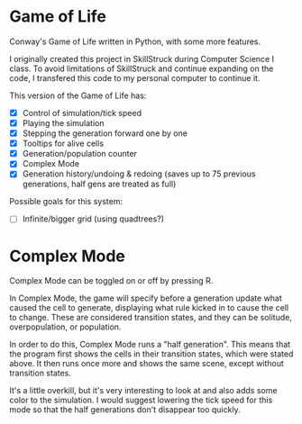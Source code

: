 # Game of Life
 Conway's Game of Life written in Python, with some more features.

 I originally created this project in SkillStruck during Computer Science I class.
 To avoid limitations of SkillStruck and continue expanding on the code,
 I transfered this code to my personal computer to continue it. 

 This version of the Game of Life has:
 - [x] Control of simulation/tick speed
 - [x] Playing the simulation
 - [x] Stepping the generation forward one by one
 - [x] Tooltips for alive cells
 - [x] Generation/population counter
 - [x] Complex Mode
 - [x] Generation history/undoing & redoing (saves up to 75 previous generations, half gens are treated as full)

 Possible goals for this system:
 - [ ] Infinite/bigger grid (using quadtrees?)

 # Complex Mode
 Complex Mode can be toggled on or off by pressing R.

 In Complex Mode, the game will specify before a generation update what caused the cell to generate,
 displaying what rule kicked in to cause the cell to change. These are considered transition states, 
 and they can be solitude, overpopulation, or population.

 In order to do this, Complex Mode runs a "half generation". This means that the program
 first shows the cells in their transition states, which were stated above.
 It then runs once more and shows the same scene, except without transition states.

 It's a little overkill, but it's very interesting to look at and also adds some color to the simulation.
 I would suggest lowering the tick speed for this mode so that the half generations don't disappear too quickly.